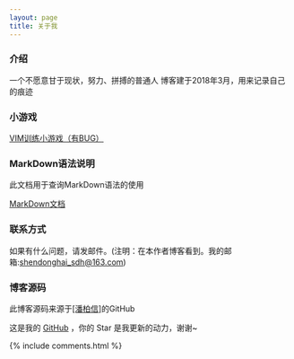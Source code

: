 ```yaml
---
layout: page
title: 关于我 
---
```


<h3>介绍</h3>

<p>

一个不愿意甘于现状，努力、拼搏的普通人
博客建于2018年3月，用来记录自己的痕迹

<p>

<h3>小游戏</h3>

<p>

<a target="_blank" href="/game/贪吃蛇.html">VIM训练小游戏（有BUG）</a>  

<p>

<h3> MarkDown语法说明 </h3>

<p>

此文档用于查询MarkDown语法的使用

<p>

<a target="_blank" href='https://www.appinn.com/markdown/index.html'>MarkDown文档</a>

<p>

<h3>联系方式</h3>

<p>

如果有什么问题，请发邮件。(注明：在本作者博客看到。我的邮箱:shendonghai_sdh@163.com)

<p>

<h3> 博客源码 </h3>

<p>

此博客源码来源于<a target="_blank" href='https://github.com/leopardpan/leopardpan.github.io'>[潘柏信]</a>的GitHub

<p>

这是我的 <a target="_blank" href='https://github.com/ssssdh/ssssdh.github.io/'>GitHub</a> ，你的 Star 是我更新的动力，谢谢~

<p> 

{% include comments.html %}